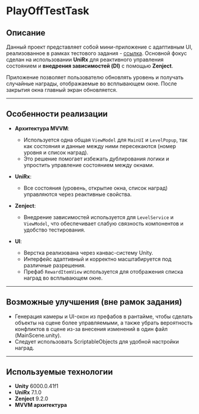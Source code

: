 # PlayOffTestTask

## Описание

Данный проект представляет собой мини-приложение с адаптивным UI, реализованное в рамках тестового задания - [ссылка](https://docs.google.com/document/u/1/d/e/2PACX-1vSZj2A7IHddqLYkrwmBrlcmiZo5hJ8pOLdrk9jf2rfz-ctdr2s6GupK1ICGvX7o6dJ2MwPMha1fA6Dz/pub). Основной фокус сделан на использовании **UniRx** для реактивного управления состоянием и **внедрения зависимостей (DI)** с помощью **Zenject**.

Приложение позволяет пользователю обновлять уровень и получать случайные награды, отображаемые во всплывающем окне. После закрытия окна главный экран обновляется.

---

## Особенности реализации

- **Архитектура MVVM**:
    - Используется одна общая `ViewModel` для `MainUI` и `LevelPopup`, так как состояния и данные между ними пересекаются (номер уровня и список наград).
    - Это решение помогает избежать дублирования логики и упростить управление состоянием между окнами.

- **UniRx**:
    - Все состояния (уровень, открытие окна, список наград) управляются через реактивные свойства.

- **Zenject**:
    - Внедрение зависимостей используется для `LevelService` и `ViewModel`, что обеспечивает слабую связность компонентов и удобство тестирования.

- **UI**:
    - Верстка реализована через канвас-систему Unity.
    - Интерфейс адаптивный и корректно масштабируется под различные разрешения.
    - Префаб `RewardItemView` используется для отображения списка наград во всплывающем окне.
  
---

## Возможные улучшения (вне рамок задания)
- Генерация камеры и UI-окон из префабов в рантайме, чтобы сделать объекты на сцене более управляемыми, а также убрать вероятность конфликтов в сцене из-за внесения изменений в один файл (MainScene.unity).
- Следует использовать ScriptableObjects для удобной настройки наград.

---

## Используемые технологии

- **Unity** 6000.0.41f1
- **UniRx** 7.1.0
- **Zenject** 9.2.0
- **MVVM архитектура**